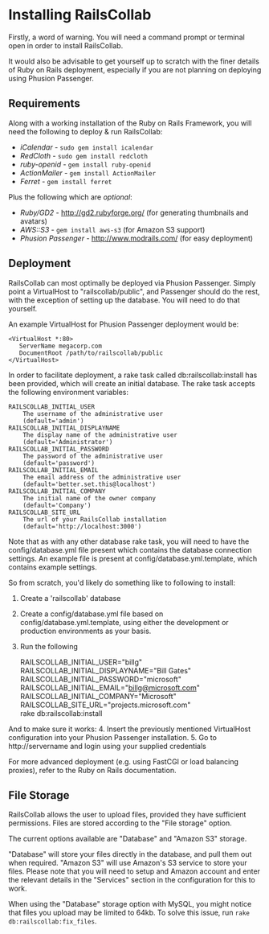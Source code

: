 # Installing RailsCollab

Firstly, a word of warning. You will need a command prompt or terminal open in order to install RailsCollab. 

It would also be advisable to get yourself up to scratch with the finer details of Ruby on Rails deployment, 
especially if you are not planning on deploying using Phusion Passenger.

## Requirements

Along with a working installation of the Ruby on Rails Framework, you will need the 
following to deploy & run RailsCollab:

* *iCalendar* - `sudo gem install icalendar`
* *RedCloth* - `sudo gem install redcloth`
* *ruby-openid* - `gem install ruby-openid`
* *ActionMailer* - `gem install ActionMailer`
* *Ferret* - `gem install ferret`

Plus the following which are *optional*:

* *Ruby/GD2* - http://gd2.rubyforge.org/ (for generating thumbnails and avatars)
* *AWS::S3* - `gem install aws-s3` (for Amazon S3 support)
* *Phusion Passenger* - http://www.modrails.com/ (for easy deployment)

## Deployment

RailsCollab can most optimally be deployed via Phusion Passenger. Simply point a 
VirtualHost to "railscollab/public", and Passenger should do the rest, 
with the exception of setting up the database. You will need to do that yourself.

An example VirtualHost for Phusion Passenger deployment would be:

    <VirtualHost *:80>
	   ServerName megacorp.com
	   DocumentRoot /path/to/railscollab/public
    </VirtualHost>

In order to facilitate deployment, a rake task called db:railscollab:install
has been provided, which will create an initial database.
The rake task accepts the following environment variables:

	RAILSCOLLAB_INITIAL_USER
		The username of the administrative user
		(default='admin')
	RAILSCOLLAB_INITIAL_DISPLAYNAME
		The display name of the administrative user
		(default='Administrator')
	RAILSCOLLAB_INITIAL_PASSWORD
		The password of the administrative user
		(default='password')
	RAILSCOLLAB_INITIAL_EMAIL
		The email address of the administrative user
		(default='better.set.this@localhost')
	RAILSCOLLAB_INITIAL_COMPANY
		The initial name of the owner company
		(default='Company')
	RAILSCOLLAB_SITE_URL
		The url of your RailsCollab installation
		(default='http://localhost:3000')

Note that as with any other database rake task, you will need to have the 
config/database.yml file present which contains the database connection
settings. An example file is present at config/database.yml.template,
which contains example settings.

So from scratch, you'd likely do something like to following to install:
1. Create a 'railscollab' database
2. Create a config/database.yml file based on config/database.yml.template, using either the development or production environments as your basis.
3. Run the following

	RAILSCOLLAB_INITIAL_USER="billg" \
	RAILSCOLLAB_INITIAL_DISPLAYNAME="Bill Gates" \
	RAILSCOLLAB_INITIAL_PASSWORD="microsoft" \
	RAILSCOLLAB_INITIAL_EMAIL="billg@microsoft.com" \
	RAILSCOLLAB_INITIAL_COMPANY="Microsoft" \
	RAILSCOLLAB_SITE_URL="projects.microsoft.com" \
	rake db:railscollab:install

And to make sure it works:
4. Insert the previously mentioned VirtualHost configuration into your 
Phusion Passenger installation.
5. Go to http://servername and login using your supplied credentials

For more advanced deployment (e.g. using FastCGI or load balancing proxies), refer to the Ruby on Rails documentation.

## File Storage

RailsCollab allows the user to upload files, provided they have sufficient permissions. 
Files are stored according to the "File storage" option.

The current options available are "Database" and "Amazon S3" storage. 

"Database" will store your files directly in the database, and pull them out when required.
"Amazon S3" will use Amazon's S3 service to store your files. Please note that you will need to 
setup and Amazon account and enter the relevant details in the "Services" section in the configuration 
for this to work.

When using the "Database" storage option with MySQL, you might notice that files you 
upload may be limited to 64kb. To solve this issue, run `rake db:railscollab:fix_files`.
